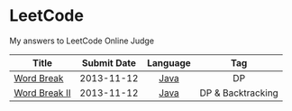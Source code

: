 LeetCode
========

My answers to  LeetCode Online Judge


| Title | Submit Date | Language | Tag |
| ------|:----:|:--------:|:---:|
| [Word Break](https://oj.leetcode.com/problems/word-break/)  | 2013-11-12 | [Java](https://github.com/acprimer/LeetCode/blob/master/LeetCode/src/WordBreak.java) | DP |
| [Word Break II](https://oj.leetcode.com/problems/word-break-ii/)  | 2013-11-12 | [Java](https://github.com/acprimer/LeetCode/blob/master/LeetCode/src/WordBreakII.java) | DP & Backtracking |
